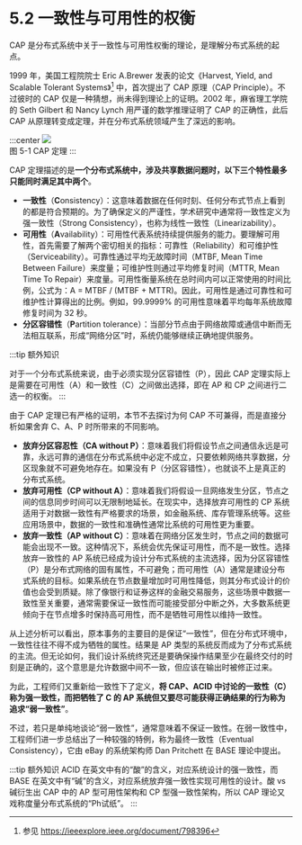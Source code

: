 # 5.2 一致性与可用性的权衡 

CAP 是分布式系统中关于一致性与可用性权衡的理论，是理解分布式系统的起点。

1999 年，美国工程院院士 Eric A.Brewer 发表的论文《Harvest, Yield, and Scalable Tolerant Systems》[^1] 中，首次提出了 CAP 原理（CAP Principle）。不过彼时的 CAP 仅是一种猜想，尚未得到理论上的证明。2002 年，麻省理工学院的 Seth Gilbert 和 Nancy Lynch 用严谨的数学推理证明了 CAP 的正确性，此后 CAP 从原理转变成定理，并在分布式系统领域产生了深远的影响。

:::center
  ![](../assets/cap-theorem.png) <br/>
  图 5-1 CAP 定理
:::

CAP 定理描述的是**一个分布式系统中，涉及共享数据问题时，以下三个特性最多只能同时满足其中两个**。

- **一致性**（**C**onsistency）：这意味着数据在任何时刻、任何分布式节点上看到的都是符合预期的。为了确保定义的严谨性，学术研究中通常将一致性定义为强一致性（Strong Consistency），也称为线性一致性（Linearizability）。
- **可用性**（**A**vailability）：可用性代表系统持续提供服务的能力。要理解可用性，首先需要了解两个密切相关的指标：可靠性（Reliability）和可维护性（Serviceability）。可靠性通过平均无故障时间（MTBF, Mean Time Between Failure）来度量；可维护性则通过平均修复时间（MTTR, Mean Time To Repair）来度量。可用性衡量系统在总时间内可以正常使用的时间比例，公式为：A = MTBF / (MTBF + MTTR)。因此，可用性是通过可靠性和可维护性计算得出的比例。例如，99.9999% 的可用性意味着平均每年系统故障修复时间为 32 秒。
- **分区容错性**（**P**artition tolerance）：当部分节点由于网络故障或通信中断而无法相互联系，形成“网络分区”时，系统仍能够继续正确地提供服务。

:::tip 额外知识

对于一个分布式系统来说，由于必须实现分区容错性（P），因此 CAP 定理实际上是需要在可用性（A）和一致性（C）之间做出选择，即在 AP 和 CP 之间进行二选一的权衡。
:::

由于 CAP 定理已有严格的证明，本节不去探讨为何 CAP 不可兼得，而是直接分析如果舍弃 C、A、P 时所带来的不同影响。

- **放弃分区容忍性（CA without P）**：意味着我们将假设节点之间通信永远是可靠，永远可靠的通信在分布式系统中必定不成立，只要依赖网络共享数据，分区现象就不可避免地存在。如果没有 P（分区容错性），也就谈不上是真正的分布式系统。
- **放弃可用性（CP without A）**：意味着我们将假设一旦网络发生分区，节点之间的信息同步时间可以无限制地延长。在现实中，选择放弃可用性的 CP 系统适用于对数据一致性有严格要求的场景，如金融系统、库存管理系统等。这些应用场景中，数据的一致性和准确性通常比系统的可用性更为重要。
- **放弃一致性（AP without C）**：意味着在网络分区发生时，节点之间的数据可能会出现不一致。这种情况下，系统会优先保证可用性，而不是一致性。选择放弃一致性的 AP 系统已经成为设计分布式系统的主流选择，因为分区容错性（P）是分布式网络的固有属性，不可避免；而可用性（A）通常是建设分布式系统的目标。如果系统在节点数量增加时可用性降低，则其分布式设计的价值也会受到质疑。除了像银行和证券这样的金融交易服务，这些场景中数据一致性至关重要，通常需要保证一致性而可能接受部分中断之外，大多数系统更倾向于在节点增多时保持高可用性，而不是牺牲可用性以维持一致性。

从上述分析可以看出，原本事务的主要目的是保证“一致性”，但在分布式环境中，一致性往往不得不成为牺牲的属性。结果是 AP 类型的系统反而成为了分布式系统的主流。但无论如何，我们设计系统终究还是要确保操作结果至少在最终交付的时刻是正确的，这个意思是允许数据中间不一致，但应该在输出时被修正过来。

为此，工程师们又重新给一致性下了定义，**将 CAP、ACID 中讨论的一致性（C）称为强一致性，而把牺牲了 C 的 AP 系统但又要尽可能获得正确结果的行为称为追求“弱一致性”**。

不过，若只是单纯地谈论“弱一致性”，通常意味着不保证一致性。在弱一致性中，工程师们进一步总结出了一种较强的特例，称为最终一致性（Eventual Consistency），它由 eBay 的系统架构师 Dan Pritchett 在 BASE 理论中提出。

:::tip 额外知识
ACID 在英文中有的“酸”的含义，对应系统设计的强一致性，而 BASE 在英文中有“碱”的含义，对应系统放弃强一致性实现可用性的设计。酸 vs 碱衍生出 CAP 中的 AP 型可用性架构和 CP 型强一致性架构，所以 CAP 理论又戏称度量分布式系统的“Ph试纸”。
:::


[^1]: 参见 https://ieeexplore.ieee.org/document/798396
[^2]: 参见 https://dl.acm.org/doi/10.1145/343477.343502
[^3]: 参见 https://dl.acm.org/doi/abs/10.1145/564585.564601


